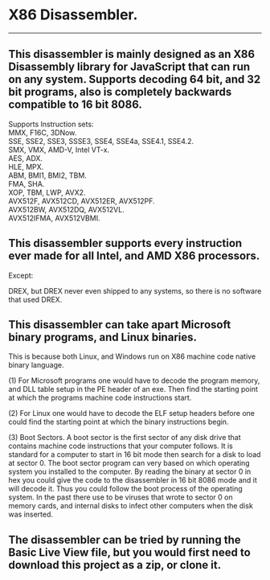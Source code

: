 X86 Disassembler.
==========================
-----------------------------------------------------------------------------------------------
This disassembler is mainly designed as an X86 Disassembly library for JavaScript that can run on any system.
Supports decoding 64 bit, and 32 bit programs, also is completely backwards compatible to 16 bit 8086.
-----------------------------------------------------------------------------------------------

Supports Instruction sets:<br />
MMX, F16C, 3DNow.<br />
SSE, SSE2, SSE3, SSSE3, SSE4, SSE4a, SSE4.1, SSE4.2.<br />
SMX, VMX, AMD-V, Intel VT-x.<br />
AES, ADX.<br />
HLE, MPX.<br />
ABM, BMI1, BMI2, TBM.<br />
FMA, SHA.<br />
XOP, TBM, LWP, AVX2.<br />
AVX512F, AVX512CD, AVX512ER, AVX512PF.<br />
AVX512BW, AVX512DQ, AVX512VL.<br />
AVX512IFMA, AVX512VBMI.<br />

This disassembler supports every instruction ever made for all Intel, and AMD X86 processors.
-----------------------------------------------------------------------------------------------
Except:

DREX, but DREX never even shipped to any systems, so there is no software that used DREX.

This disassembler can take apart Microsoft binary programs, and Linux binaries.
-----------------------------------------------------------------------------------------------
This is because both Linux, and Windows run on X86 machine code native binary language.

(1) For Microsoft programs one would have to decode the program memory, and DLL table setup in the PE header of an exe.
Then find the starting point at which the programs machine code instructions start.

(2) For Linux one would have to decode the ELF setup headers before one could find the starting point at which the binary instructions begin.

(3) Boot Sectors.
A boot sector is the first sector of any disk drive that contains machine code instructions that your computer follows.
It is standard for a computer to start in 16 bit mode then search for a disk to load at sector 0.
The boot sector program can very based on which operating system you installed to the computer.
By reading the binary at sector 0 in hex you could give the code to the disassembler in 16 bit 8086 mode and it will decode it.
Thus you could follow the boot process of the operating system.
In the past there use to be viruses that wrote to sector 0 on memory cards, and internal disks to infect other computers when the disk was inserted.

The disassembler can be tried by running the Basic Live View file, but you would first need to download this project as a zip, or clone it.
-----------------------------------------------------------------------------------------------
